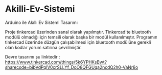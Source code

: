# Akilli-Ev-Sistemi
Arduino ile Akıllı Ev Sistemi Tasarımı

Proje tinkercad üzerinden sanal olarak yapılmştır. Tinkercad'te bluetooth modülü olmadığı için temsili olarak başka bir modül kullanılmıştır. Programın tinkercad üzerinde düzgün çalışabilmesi için bluetooth modülüne gerekli olan kodlar yorum satırına çevrilmiştir. 

Devre tasarımı şu linktedir : https://www.tinkercad.com/things/5k6YPHKsBwt?sharecode=bibVdPqIV0crSLLYf_DoO8QFGUqa2ncdQ2h0-VaNr8o
